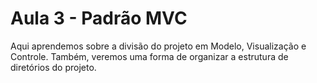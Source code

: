 # Aula 3 - Padrão MVC

Aqui aprendemos sobre a divisão do projeto em Modelo, Visualização e Controle. Também, veremos uma forma de organizar a estrutura de diretórios do projeto.
